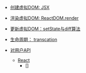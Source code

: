 <!-- * [React](react/React.md) -->
<!-- * [React.Component](react/sections/React.Component.md) -->
<!-- * [React.Children](react/sections/React.Children.md) -->

* [创建虚拟DOM: JSX](./rmds/virtualDOM-create.md)
* [渲染虚拟DOM: ReactDOM.render](./rmds/virtualDOM-render.md)
* [更新虚拟DOM：setState与diff算法](./rmds/virtualDOM-update.md)
* [生命周期： transcation](./rmds/Life-cycle.md)
















* [对用户API]()
    * [React]()
        * []